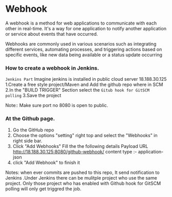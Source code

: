 # Webhook

A webhook is a method for web applications to communicate with each other in real-time. 
It's a way for one application to notify another application or service about events that have occurred.

Webhooks are commonly used in various scenarios such as integrating different services, automating processes, 
and triggering actions based on specific events, like new data being available or a status update occurring

### How to create a webhook in Jenkins.

```Jenkins Part```
Imagine jenkins is installed in public cloud server 18.188.30.125
1.Create a free style project/Maven  and Add the github repo where in SCM
2.In the "BUILD TRIGGER" Section select the ```Gitub hook for GitSCM polling```
3.Save the project

Note:: Make sure port no 8080 is open to public.

### At the Github page.

1. Go the GitHub repo
2. Choose the options "setting" right top and select the "Webhooks" in right side bar.
3. Click "Add Webhooks" 
Fill the the following details
	 Payload URL http://18.188.30.125:8080/github-webhook/
	 content type :- application-json
4. click "Add Webhook" to finish it


Notes:
when ever commits are pushed to this repo, It send notification to Jenkins .Under Jenkins there can be mulitple project who use the same project.
Only those project who has enabled with Github hook for GitSCM polling will only get triggred the job.
